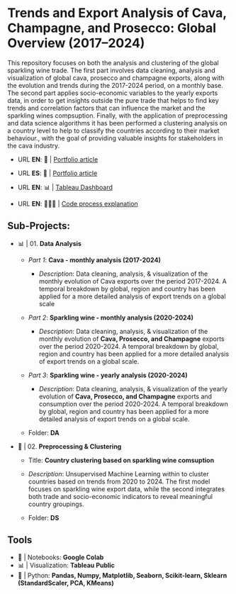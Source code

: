 # Trends and Export Analysis of Cava, Champagne, and Prosecco: Global Overview (2017–2024)
This repository focuses on both the analysis and clustering of the global sparkling wine trade. The first part involves data cleaning, analysis and visualization of global cava, prosecco and champagne exports, along with the evolution and trends during the 2017-2024 period, on a monthly base. The second part applies socio-economic variables to the yearly exports data, in order to get insights outside the pure trade that helps to find key trends and correlation factors that can influence the market and the sparkling wines compsuption. Finally, with the application of preprocessing and data science algorithms it has been performed a clustering analysis on a country level to help to classify the countries according to their market behaviour., with the goal of providing valuable insights for stakeholders in the cava industry.
  - URL **EN**: 📝 | [Portfolio article](https://aleixsanchez.super.site/featured-projects/the-spanish-alfalfa-sector-export-analysis](https://aleixsanchez.super.site/portfolio-espaol/in-process-tendencias-y-anlisis-de-exportacin-de-cava-champn-y-prosecco-panorama-global-2017-2024))
  - URL **ES**: 📝 | [Portfolio article](https://aleixsanchez.super.site/featured-projects/the-spanish-alfalfa-sector-export-analysis](https://aleixsanchez.super.site/portfolio-espaol/in-process-tendencias-y-anlisis-de-exportacin-de-cava-champn-y-prosecco-panorama-global-2017-2024))

  - URL **EN**: 📊 | [Tableau Dashboard](https://aleixsanchez.super.site/featured-projects/the-spanish-alfalfa-sector-export-analysis](https://aleixsanchez.super.site/portfolio-espaol/in-process-tendencias-y-anlisis-de-exportacin-de-cava-champn-y-prosecco-panorama-global-2017-2024)](https://public.tableau.com/app/profile/aleix.sanchez/viz/DA_001_CAVA/MAIN))
  - URL **EN**: 👨🏻‍💻 | [Code process explanation](https://www.notion.so/aleixsanchez/DATA-CLEANING-PREPROCESSING-1a26a260454a80dcb900f63296bcafe6)


## Sub-Projects:

* 📊 | 01. **Data Analysis**
  - *Part 1*: **Cava - monthly analysis (2017-2024)**
    - *Description*: Data cleaning, analysis, & visualization of the monthly evolution of Cava exports over the period 2017-2024. A temporal breakdown by global, region and country has been applied for a more detailed analysis of export trends on a global scale
      
   - *Part 2*: **Sparkling wine - monthly analysis (2020-2024)**
      - *Description*: Data cleaning, analysis, & visualization of the monthly evolution of **Cava, Prosecco, and Champagne** exports over the period 2020-2024. A temporal breakdown by global, region and country has been applied for a more detailed analysis of export trends on a global scale.

  - *Part 3*: **Sparkling wine - yearly analysis (2020-2024)**
    - *Description*: Data cleaning, analysis, & visualization of the yearly evolution of **Cava, Prosecco, and Champagne** exports and consumption over the period 2020-2024. A temporal breakdown by global, region and country has been applied for a more detailed analysis of export trends on a global scale.

  - Folder: **DA**

* 🔬 | 02. **Preprocessing & Clustering**
  - Title: **Country clustering based on sparkling wine comsuption**
  - *Description*: Unsupervised Machine Learning within to cluster countries based on trends from 2020 to 2024. The first model focuses on sparkling wine export data, while the second integrates both trade and socio-economic indicators to reveal meaningful country groupings.
    
  - Folder: **DS**

## Tools
* 📓 | Notebooks:     **Google Colab**
* 📊 | Visualization: **Tableau Public**
* 🐍 | Python:        **Pandas, Numpy, Matplotlib, Seaborn, Scikit-learn, Sklearn (StandardScaler, PCA, KMeans)**
